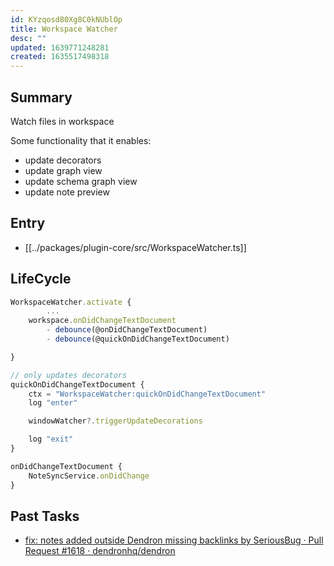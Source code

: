```yaml
---
id: KYzqosd80Xg8C0kNUblOp
title: Workspace Watcher
desc: ""
updated: 1639771248281
created: 1635517498318
---
```


## Summary

Watch files in workspace

Some functionality that it enables:

- update decorators
- update graph view
- update schema graph view
- update note preview

## Entry

- [[../packages/plugin-core/src/WorkspaceWatcher.ts]]

## LifeCycle

```ts
WorkspaceWatcher.activate {
		...
    workspace.onDidChangeTextDocument
        - debounce(@onDidChangeTextDocument)
        - debounce(@quickOnDidChangeTextDocument)

}

// only updates decorators
quickOnDidChangeTextDocument {
    ctx = "WorkspaceWatcher:quickOnDidChangeTextDocument"
    log "enter"

    windowWatcher?.triggerUpdateDecorations

    log "exit"
}

onDidChangeTextDocument {
	NoteSyncService.onDidChange
}
```

## Past Tasks

- [fix: notes added outside Dendron missing backlinks by SeriousBug · Pull Request #1618 · dendronhq/dendron](https://github.com/dendronhq/dendron/pull/1618)
